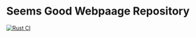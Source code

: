 # Seems Good Webpaage Repository

[![Rust CI](https://github.com/Jeremy-Gstein/seemsgood_guild/actions/workflows/ci.yml/badge.svg)](https://github.com/Jeremy-Gstein/seemsgood_guild/actions/workflows/ci.yml)
